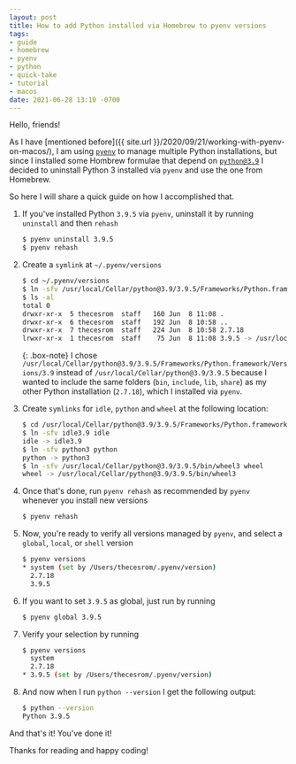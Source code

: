 ```yaml
---
layout: post
title: How to add Python installed via Homebrew to pyenv versions
tags:
- guide
- homebrew
- pyenv
- python
- quick-take
- tutorial
- macos
date: 2021-06-28 13:10 -0700
---
```

Hello, friends!

As I have [mentioned before]({{ site.url }}/2020/09/21/working-with-pyenv-on-macos/), I am using [`pyenv`](https://github.com/pyenv/pyenv) to manage multiple Python installations, but since I installed some Hombrew formulae that depend on [`python@3.9`](https://formulae.brew.sh/formula/python@3.9) I decided to uninstall Python 3 installed via `pyenv` and use the one from Homebrew.

So here I will share a quick guide on how I accomplished that.

1. If you've installed Python `3.9.5` via `pyenv`, uninstall it by running `uninstall` and then `rehash`

    ```bash
    $ pyenv uninstall 3.9.5
    $ pyenv rehash
    ```

1. Create a `symlink` at `~/.pyenv/versions`

    ```bash
    $ cd ~/.pyenv/versions
    $ ln -sfv /usr/local/Cellar/python@3.9/3.9.5/Frameworks/Python.framework/Versions/3.9 3.9.5
    $ ls -al
    total 0
    drwxr-xr-x  5 thecesrom  staff   160 Jun  8 11:08 .
    drwxr-xr-x  6 thecesrom  staff   192 Jun  8 10:58 ..
    drwxr-xr-x  7 thecesrom  staff   224 Jun  8 10:58 2.7.18
    lrwxr-xr-x  1 thecesrom  staff    75 Jun  8 11:08 3.9.5 -> /usr/local/Cellar/python@3.9/3.9.5/Frameworks/Python.framework/Versions/3.9
    ```

    {: .box-note}
    I chose `/usr/local/Cellar/python@3.9/3.9.5/Frameworks/Python.framework/Versions/3.9` instead of `/usr/local/Cellar/python@3.9/3.9.5` because I wanted to include the same folders (`bin`, `include`, `lib`, `share`) as my other Python installation (`2.7.18`), which I installed via `pyenv`.

1. Create `symlinks` for `idle`, `python` and `wheel` at the following location:

    ```bash
    $ cd /usr/local/Cellar/python@3.9/3.9.5/Frameworks/Python.framework/Versions/3.9/bin
    $ ln -sfv idle3.9 idle
    idle -> idle3.9
    $ ln -sfv python3 python
    python -> python3
    $ ln -sfv /usr/local/Cellar/python@3.9/3.9.5/bin/wheel3 wheel
    wheel -> /usr/local/Cellar/python@3.9/3.9.5/bin/wheel3
    ```

1. Once that's done, run `pyenv rehash` as recommended by `pyenv` whenever you install new versions

    ```bash
    $ pyenv rehash
    ```

1. Now, you're ready to verify all versions managed by `pyenv`, and select a `global`, `local`, or `shell` version

    ```bash
    $ pyenv versions
    * system (set by /Users/thecesrom/.pyenv/version)
      2.7.18
      3.9.5
    ```

1. If you want to set `3.9.5` as global, just run by running 
    
    ```bash
    $ pyenv global 3.9.5
    ```

1. Verify your selection by running
    
    ```bash
    $ pyenv versions
      system
      2.7.18
    * 3.9.5 (set by /Users/thecesrom/.pyenv/version)
    ```

1. And now when I run `python --version` I get the following output:

    ```bash
    $ python --version
    Python 3.9.5
    ```

And that's it! You've done it!

Thanks for reading and happy coding!